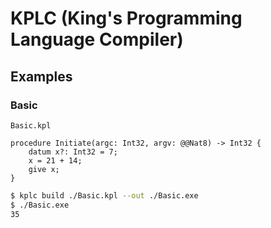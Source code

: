 # KPLC (King's Programming Language Compiler)

## Examples

### Basic

`Basic.kpl`

```kpl
procedure Initiate(argc: Int32, argv: @@Nat8) -> Int32 {
	datum x?: Int32 = 7;
	x = 21 + 14;
	give x;
}
```

```sh
$ kplc build ./Basic.kpl --out ./Basic.exe
$ ./Basic.exe
35
```
